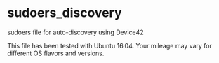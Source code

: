# sudoers_discovery
sudoers file for auto-discovery using Device42


This file has been tested with Ubuntu 16.04. Your mileage may vary for different OS flavors and versions.

